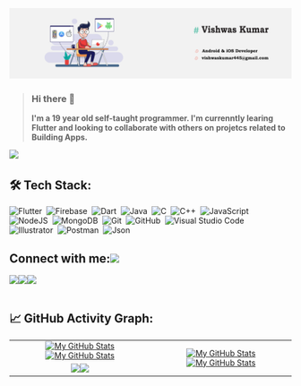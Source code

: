 
![](./Cover/Cover.jpg)

> ### Hi there 👋
> <b>I'm a 19 year old self-taught programmer. I'm currenntly learing Flutter and looking to collaborate with others on projetcs related to Building Apps.</b>


![](https://komarev.com/ghpvc/?username=vishwas-kr&color=lightgrey)

## 🛠️ Tech Stack:
![Flutter](https://img.shields.io/badge/-Flutter-555?style=flat&logo=Flutter&logoColor=5CC3F0)&nbsp;
![Firebase](https://img.shields.io/badge/-Firebase-555?style=flat&logo=Firebase&logoColor=FFBF00)&nbsp;
![Dart](https://img.shields.io/badge/-Dart-555?style=flat&logo=Dart&logoColor=2BB1EE)&nbsp;
![Java](https://img.shields.io/badge/-Java-555?style=flat&logo=java&logoColor=FFA518)&nbsp;
![C](https://img.shields.io/badge/-C-555?style=flat&logo=C&logoColor=A8B9CC)&nbsp;
![C++](https://img.shields.io/badge/-C++-555?style=flat&logo=C%2B%2B&logoColor=fff)&nbsp;
![JavaScript](https://img.shields.io/badge/-JavaScript-555?style=flat&logo=javascript&logoColor=%23F7DF1E)&nbsp;\
![NodeJS](https://img.shields.io/badge/node.js-555?style=flat&logo=node.js&logoColor=green)&nbsp;
![MongoDB](https://img.shields.io/badge/MongoDB-555?style=flat&logo=mongodb&logoColor=green)&nbsp;
![Git](https://img.shields.io/badge/-Git-555?style=flat&logo=git)&nbsp;
![GitHub](https://img.shields.io/badge/-GitHub-555?style=flat&logo=github)&nbsp;
![Visual Studio Code](https://img.shields.io/badge/-Visual%20Studio%20Code-555?style=flat&logo=visual-studio-code&logoColor=007ACC)&nbsp;\
![Illustrator](https://img.shields.io/badge/-Illustrator-555?style=flat&logo=adobe-illustrator)&nbsp;
![Postman](https://img.shields.io/badge/-Postman-555?style=flat&logo=Postman&logoColor=FF5F1F)&nbsp;
![Json](https://img.shields.io/badge/-Json-555?style=flat&logo=Json)&nbsp;

## Connect with me:<img src="https://github.com/TheDudeThatCode/TheDudeThatCode/blob/master/Assets/Handshake.gif" height="32px">
<a href="https://www.linkedin.com/in/vishwas-kumar-b48817223/" target="blank" >
  <img align="left"  src="https://img.shields.io/badge/-Linkedin-555?style=flat&logo=Linkedin" />
  </a>
  <a href="mailto:vishwaskumar445@gmail.com">
  <img align="left"  src="https://img.shields.io/badge/-Gmail-555?style=flat&logo=Gmail" />
  </a>
  <a href="https://www.instagram.com/_mr__vishwas_/">
    <img align="left"  src="https://img.shields.io/badge/-Instagram-555?style=flat&logo=Instagram" />
  </a>
  <br>
  <br>  
  
## 📈 GitHub Activity Graph:
<table>
    <tr>
        <td align="center"><a href="https://github.com/vishwas-kr#gh-light-mode-only"><img src="https://github-readme-stats.vercel.app/api?username=vishwas-kr&show_icons=true&theme=default&include_all_commits=true#gh-light-mode-only" alt="My GitHub Stats"/></a><a href="https://github.com/vishwas-kr#gh-dark-mode-only"><img src="https://github-readme-stats.vercel.app/api?username=vishwas-kr&show_icons=true&theme=tokyonight&include_all_commits=true#gh-dark-mode-only" alt="My GitHub Stats"/></a></td>
        <td rowspan="2" align="center"><a href="https://github.com/vishwas-kr#gh-light-mode-only"><img src="https://github-readme-stats.vercel.app/api/top-langs/?username=vishwas-kr&theme=default&langs_count=8#gh-light-mode-only" alt="My GitHub Stats"/></a><a href="https://github.com/vishwas-kr#gh-dark-mode-only"><img src="https://github-readme-stats.vercel.app/api/top-langs/?username=vishwas-kr&theme=tokyonight&langs_count=8#gh-dark-mode-only" alt="My GitHub Stats"/></a></td>
    </tr>
    <tr>
        <td align="center"><a href="https://github.com/vishwas-kr#gh-light-mode-only"><img src="https://github-readme-streak-stats.herokuapp.com/?user=vishwas-kr&theme=default"/></a><a href="https://github.com/vishwas-kr#gh-dark-mode-only"><img src="https://github-readme-streak-stats.herokuapp.com/?user=vishwas-kr&theme=tokyonight"/></a></td>
    </tr>
</table>





<!--
**vishwas-kr/vishwas-kr** is a ✨ _special_ ✨ repository because its `README.md` (this file) appears on your GitHub profile.


Here are some ideas to get you started:

- 🔭 I’m currently working on ...
- 🌱 I’m currently learning ...
- 👯 I’m looking to collaborate on ...
- 🤔 I’m looking for help with ...
- 💬 Ask me about ...
- 📫 How to reach me: ...
- 😄 Pronouns: ...
- ⚡ Fun fact: ...
-->
